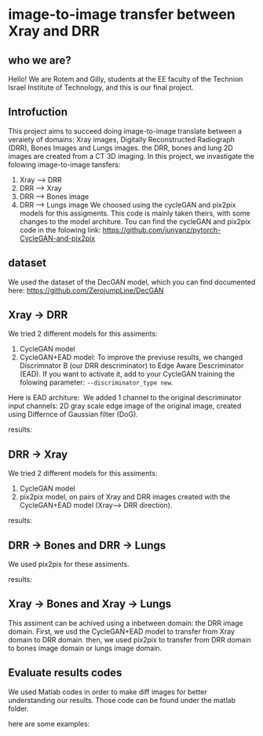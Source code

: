# image-to-image transfer between Xray and DRR

## who we are?
Hello! We are Rotem and Gilly, students at the EE faculty of the Technion Israel Institute of Technology, and this is our final project.

## Introfuction
This project aims to succeed doing image-to-image translate between a veraiety of domains: Xray images, Digitally Reconstructed Radiograph (DRR), Bones Images and Lungs images.
the DRR, bones and lung 2D images are created from a CT 3D imaging.
In this project, we invastigate the folowing image-to-image tansfers:
1. Xray --> DRR
2. DRR --> Xray
3. DRR --> Bones image
4. DRR --> Lungs image
We choosed using the cycleGAN and pix2pix models for this assigments. This code is mainly taken theirs, with some changes to the model architure.
Tou can find the cycleGAN and pix2pix code in the folowing link: https://github.com/junyanz/pytorch-CycleGAN-and-pix2pix

## dataset
We used the dataset of the DecGAN model, which you can find documented here: https://github.com/ZerojumpLine/DecGAN

## Xray -> DRR
We tried 2 different models for this assiments:
1. CycleGAN model
2. CycleGAN+EAD model: To improve the previuse results, we changed Discrimnator B (our DRR descriminator) to Edge Aware Descriminator (EAD). If you want to activate it, add to your CycleGAN training the folowing parameter: `--discriminator_type new`.

Here is EAD architure:
<image goes here>
We added 1 channel to the original descriminator input channels: 2D gray scale edge image of the original image, created using Differnce of Gaussian filter (DoG).
  
results:
  <image goes here>

## DRR -> Xray
We tried 2 different models for this assiments:
  1. CycleGAN model
  2. pix2pix model, on pairs of Xray and DRR images created with the CycleGAN+EAD model (Xray--> DRR direction).
  
results:
<image goes here>
 
## DRR -> Bones and DRR -> Lungs
We used pix2pix for these assiments.
  
results:
  <image goes here>

## Xray -> Bones and Xray -> Lungs
This assiment can be achived using a inbetween domain: the DRR image domain.
  First, we usd the CycleGAN+EAD model to transfer from Xray domain to DRR domain. then, we used pix2pix to transfer from DRR domain to bones image domain or lungs image domain.
  <image of model goes here>

## Evaluate results codes
We used Matlab codes in order to make diff images for better understanding our results.
  Those code can be found under the matlab folder.
    
here are some examples:
    <image goes here>
